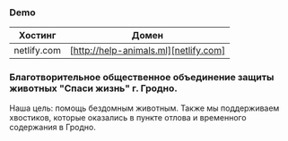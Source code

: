 ### Demo

| Хостинг     | Домен                                        |
| ----------- | -------------------------------------------- |
| netlify.com | [http://help-animals.ml][netlify.com] |

[netlify.com]: http://help-animals.ml/


### Благотворительное общественное объединение защиты животных  "Спаси жизнь" г. Гродно.
Наша цель: помощь бездомным животным. 
Также мы поддерживаем хвостиков, которые оказались в пункте отлова и временного содержания в Гродно.
